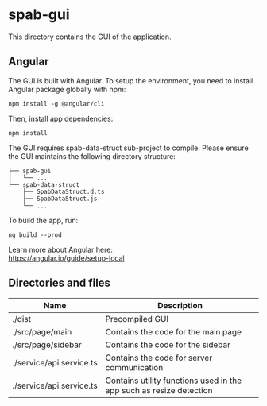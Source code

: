 # spab-gui
This directory contains the GUI of the application. 

## Angular
The GUI is built with Angular. To setup the environment, you need to install Angular package globally with npm:
```
npm install -g @angular/cli
```
  
Then, install app dependencies:
```
npm install
```
The GUI requires spab-data-struct sub-project to compile. Please ensure the GUI maintains the following directory structure:
```
├── spab-gui  
│   └── ...  
└── spab-data-struct  
    ├── SpabDataStruct.d.ts  
    ├── SpabDataStruct.js  
    └── ...  
```


To build the app, run:
```
ng build --prod
```

Learn more about Angular here:  
https://angular.io/guide/setup-local


## Directories and files
| Name | Description |
| - | - |
| ./dist                    | Precompiled GUI |
| ./src/page/main           | Contains the code for the main page |
| ./src/page/sidebar        | Contains the code for the sidebar |
| ./service/api.service.ts  | Contains the code for server communication |
| ./service/api.service.ts  | Contains utility functions used in the app such as resize detection |
